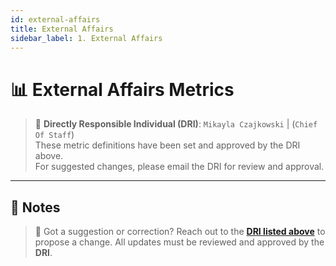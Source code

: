 ```yaml
---
id: external-affairs
title: External Affairs
sidebar_label: 1. External Affairs
---
```


# 📊 External Affairs Metrics

> 📌 <span id="dri">**Directly Responsible Individual (DRI)**: `Mikayla Czajkowski` | (`Chief Of Staff`)</span>  
> These metric definitions have been set and approved by the DRI above.  
> For suggested changes, please email the DRI for review and approval.

---

## 📝 Notes

> 🔄 Got a suggestion or correction? Reach out to the [**DRI listed above**](#dri) to propose a change. All updates must be reviewed and approved by the **DRI**.
